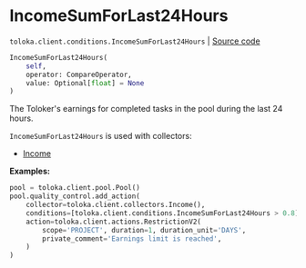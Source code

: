 # IncomeSumForLast24Hours
`toloka.client.conditions.IncomeSumForLast24Hours` | [Source code](https://github.com/Toloka/toloka-kit/blob/v1.2.3/src/client/conditions.py#L321)

```python
IncomeSumForLast24Hours(
    self,
    operator: CompareOperator,
    value: Optional[float] = None
)
```

The Toloker's earnings for completed tasks in the pool during the last 24 hours.


`IncomeSumForLast24Hours` is used with collectors:
- [Income](toloka.client.collectors.Income.md)


**Examples:**


```python
pool = toloka.client.pool.Pool()
pool.quality_control.add_action(
    collector=toloka.client.collectors.Income(),
    conditions=[toloka.client.conditions.IncomeSumForLast24Hours > 0.8],
    action=toloka.client.actions.RestrictionV2(
        scope='PROJECT', duration=1, duration_unit='DAYS',
        private_comment='Earnings limit is reached',
    )
)
```
